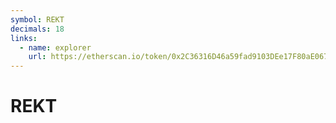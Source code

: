 ```yaml
---
symbol: REKT
decimals: 18
links:
  - name: explorer
    url: https://etherscan.io/token/0x2C36316D46a59fad9103DEe17F80aE0671A4FE33
---
```


# REKT
